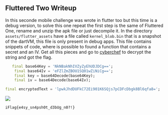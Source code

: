 ## Fluttered Two Writeup

In this seconde mobile challenge was wrote in flutter too but this time is a debug version, to solve this one repeat the first step is the same of Fluttered One, rename and unzip the apk file or just decompile it.
In the directory `assets/flutter_assets` have a file called `kernel_blob.bin` that is a snapshot of the dartVM, this file is only present in debug apps. This file contains snippets of code, where is possible to found a function that contains a secret and an IV.
Get all this pieces and go to [cyberchef](https://gchq.github.io/CyberChef/) to decrypt the string and got the flag.

```dart
   final base64Key = 'NkNBakNhIVZyZyEhUDJDCg==';
    final base64Iv = 'eFZlZmZBOU1SQ01wZiNiCg==';
    final key = base64Decode(base64Key);
    final iv = base64Decode(base64Iv);
```

```dart
final encryptedText = 'lpwkJhdDUFkC72Ei901K6SQjs7pCDFcDbgk8Bl6qfa8=';
```

![]("img/screenshot.png")

`iFlag{e4sy_sn4psh0t_d3bUg_n0?!}`
